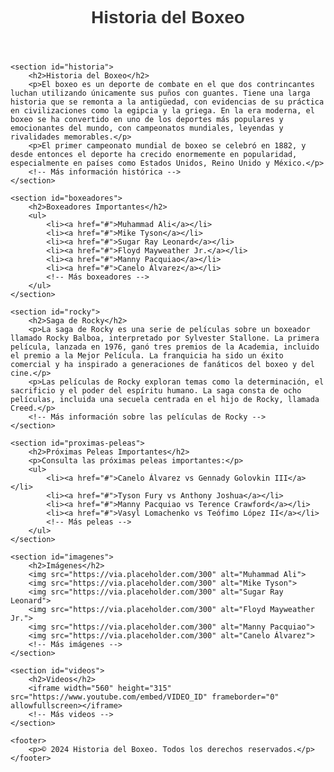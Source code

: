 <!DOCTYPE html>
<html lang="es">
<head>
    <meta charset="UTF-8">
    <meta name="viewport" content="width=device-width, initial-scale=1.0">
    <title>Historia del Boxeo</title>
    <style>
        /* Estilos CSS para resaltar cosas importantes */
        body {
            font-family: Arial, sans-serif;
        }
        h1, h2 {
            color: #333;
        }
        .important {
            color: red;
            font-weight: bold;
        }
        section {
            margin-bottom: 30px;
        }
        img {
            max-width: 100%;
            height: auto;
            margin-bottom: 15px;
        }
    </style>
</head>
<body>
    <header>
        <h1>Historia del Boxeo</h1>
    </header>
    
    <section id="historia">
        <h2>Historia del Boxeo</h2>
        <p>El boxeo es un deporte de combate en el que dos contrincantes luchan utilizando únicamente sus puños con guantes. Tiene una larga historia que se remonta a la antigüedad, con evidencias de su práctica en civilizaciones como la egipcia y la griega. En la era moderna, el boxeo se ha convertido en uno de los deportes más populares y emocionantes del mundo, con campeonatos mundiales, leyendas y rivalidades memorables.</p>
        <p>El primer campeonato mundial de boxeo se celebró en 1882, y desde entonces el deporte ha crecido enormemente en popularidad, especialmente en países como Estados Unidos, Reino Unido y México.</p>
        <!-- Más información histórica -->
    </section>
    
    <section id="boxeadores">
        <h2>Boxeadores Importantes</h2>
        <ul>
            <li><a href="#">Muhammad Ali</a></li>
            <li><a href="#">Mike Tyson</a></li>
            <li><a href="#">Sugar Ray Leonard</a></li>
            <li><a href="#">Floyd Mayweather Jr.</a></li>
            <li><a href="#">Manny Pacquiao</a></li>
            <li><a href="#">Canelo Álvarez</a></li>
            <!-- Más boxeadores -->
        </ul>
    </section>
    
    <section id="rocky">
        <h2>Saga de Rocky</h2>
        <p>La saga de Rocky es una serie de películas sobre un boxeador llamado Rocky Balboa, interpretado por Sylvester Stallone. La primera película, lanzada en 1976, ganó tres premios de la Academia, incluido el premio a la Mejor Película. La franquicia ha sido un éxito comercial y ha inspirado a generaciones de fanáticos del boxeo y del cine.</p>
        <p>Las películas de Rocky exploran temas como la determinación, el sacrificio y el poder del espíritu humano. La saga consta de ocho películas, incluida una secuela centrada en el hijo de Rocky, llamada Creed.</p>
        <!-- Más información sobre las películas de Rocky -->
    </section>
    
    <section id="proximas-peleas">
        <h2>Próximas Peleas Importantes</h2>
        <p>Consulta las próximas peleas importantes:</p>
        <ul>
            <li><a href="#">Canelo Álvarez vs Gennady Golovkin III</a></li>
            <li><a href="#">Tyson Fury vs Anthony Joshua</a></li>
            <li><a href="#">Manny Pacquiao vs Terence Crawford</a></li>
            <li><a href="#">Vasyl Lomachenko vs Teófimo López II</a></li>
            <!-- Más peleas -->
        </ul>
    </section>
    
    <section id="imagenes">
        <h2>Imágenes</h2>
        <img src="https://via.placeholder.com/300" alt="Muhammad Ali">
        <img src="https://via.placeholder.com/300" alt="Mike Tyson">
        <img src="https://via.placeholder.com/300" alt="Sugar Ray Leonard">
        <img src="https://via.placeholder.com/300" alt="Floyd Mayweather Jr.">
        <img src="https://via.placeholder.com/300" alt="Manny Pacquiao">
        <img src="https://via.placeholder.com/300" alt="Canelo Álvarez">
        <!-- Más imágenes -->
    </section>
    
    <section id="videos">
        <h2>Videos</h2>
        <iframe width="560" height="315" src="https://www.youtube.com/embed/VIDEO_ID" frameborder="0" allowfullscreen></iframe>
        <!-- Más videos -->
    </section>
    
    <footer>
        <p>© 2024 Historia del Boxeo. Todos los derechos reservados.</p>
    </footer>
</body>
</html>

